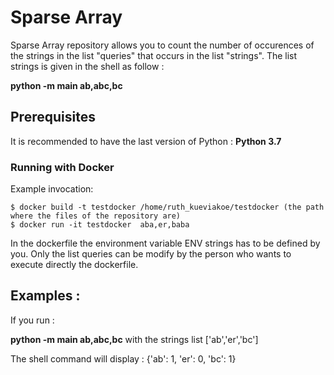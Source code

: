 # Sparse Array

Sparse Array repository allows you to count the number of occurences of the strings in the list "queries" that occurs in the list "strings". The list strings is given in the shell as follow :

**python -m main ab,abc,bc**


## Prerequisites

It is recommended to have the last version of Python : **Python 3.7**

### Running with Docker
Example invocation:

    $ docker build -t testdocker /home/ruth_kueviakoe/testdocker (the path where the files of the repository are)
    $ docker run -it testdocker  aba,er,baba
    
In the dockerfile the environment variable ENV strings has to be defined by you. Only the list queries can be modify by the person who wants to execute directly the dockerfile.

## Examples :

If you run :

**python -m main ab,abc,bc** with the strings list ['ab','er','bc']

The shell command will display : {'ab': 1, 'er': 0, 'bc': 1} 
